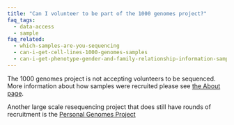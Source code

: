 ```yaml
---
title: "Can I volunteer to be part of the 1000 genomes project?"
faq_tags:
  - data-access
  - sample
faq_related:
  - which-samples-are-you-sequencing
  - can-i-get-cell-lines-1000-genomes-samples
  - can-i-get-phenotype-gender-and-family-relationship-information-samples
---
```

                    
The 1000 genomes project is not accepting volunteers to be sequenced. More information about how samples were recruited please see [the About page](/node/3).

Another large scale resequencing project that does still have rounds of recruitment is the [Personal Genomes Project](http://www.personalgenomes.org/)
